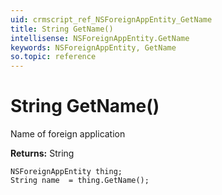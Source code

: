 ```yaml
---
uid: crmscript_ref_NSForeignAppEntity_GetName
title: String GetName()
intellisense: NSForeignAppEntity.GetName
keywords: NSForeignAppEntity, GetName
so.topic: reference
---
```


# String GetName()

Name of foreign application

**Returns:** String

```crmscript
NSForeignAppEntity thing;
String name  = thing.GetName();
```

